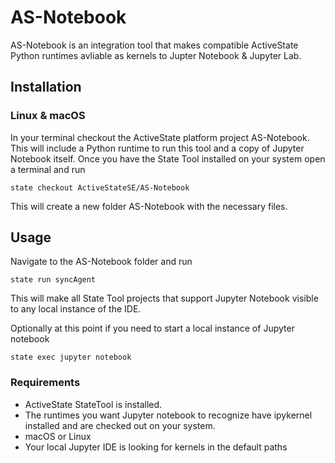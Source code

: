 # AS-Notebook

AS-Notebook is an integration tool that makes compatible ActiveState Python runtimes avliable as kernels to Jupter Notebook & Jupyter Lab.

## Installation

### Linux & macOS

In your terminal checkout the ActiveState platform project AS-Notebook. This will include a Python runtime to run this tool and a copy of Jupyter Notebook itself. Once you have the State Tool installed on your system open a terminal and run
```
state checkout ActiveStateSE/AS-Notebook
```
This will create a new folder AS-Notebook with the necessary files.

## Usage

Navigate to the AS-Notebook folder and run

```
state run syncAgent
```
This will make all State Tool projects that support Jupyter Notebook visible to any local instance of the IDE. 

Optionally at this point if you need to start a local instance of Jupyter notebook

```
state exec jupyter notebook
```


### Requirements

* ActiveState StateTool is installed.
* The runtimes you want Jupyter notebook to recognize have ipykernel installed and are checked out on your system.
* macOS or Linux
* Your local Jupyter IDE is looking for kernels in the default paths 

